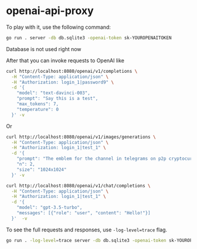 # openai-api-proxy

To play with it, use the following command:

```bash
go run . server -db db.sqlite3 -openai-token sk-YOUROPENAITOKEN
```

Database is not used right now

After that you can invoke requests to OpenAI like

```bash
curl http://localhost:8080/openai/v1/completions \
  -H "Content-Type: application/json" \
  -H "Authorization: login_1|password9" \
  -d '{
    "model": "text-davinci-003",
    "prompt": "Say this is a test",
    "max_tokens": 7,
    "temperature": 0
  }' -v
```

Or 

```bash
curl http://localhost:8080/openai/v1/images/generations \
  -H "Content-Type: application/json" \
  -H "Authorization: login_1|test_1" \
  -d '{
    "prompt": "The emblem for the channel in telegrams on p2p cryptocurrency arbitration",
    "n": 2,
    "size": "1024x1024"
  }' -v
```

```bash
curl http://localhost:8080/openai/v1/chat/completions \
  -H "Content-Type: application/json" \
  -H "Authorization: login_1|test_1" \
  -d '{
    "model": "gpt-3.5-turbo",                                                                                         
    "messages": [{"role": "user", "content": "Hello!"}]
  }'  -v
```

To see the full requests and responses, use `-log-level=trace` flag.

```bash
go run . -log-level=trace server -db db.sqlite3 -openai-token sk-YOUROPENAITOKEN
```
